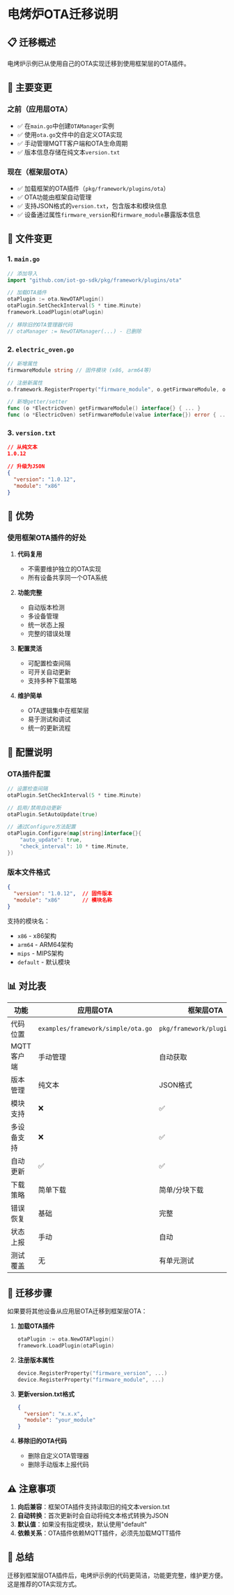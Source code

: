 # 电烤炉OTA迁移说明

## 📋 迁移概述

电烤炉示例已从使用自己的OTA实现迁移到使用框架层的OTA插件。

## 🔄 主要变更

### 之前（应用层OTA）
- ✅ 在`main.go`中创建`OTAManager`实例
- ✅ 使用`ota.go`文件中的自定义OTA实现
- ✅ 手动管理MQTT客户端和OTA生命周期
- ✅ 版本信息存储在纯文本`version.txt`

### 现在（框架层OTA）
- ✅ 加载框架的OTA插件（`pkg/framework/plugins/ota`）
- ✅ OTA功能由框架自动管理
- ✅ 支持JSON格式的`version.txt`，包含版本和模块信息
- ✅ 设备通过属性`firmware_version`和`firmware_module`暴露版本信息

## 📁 文件变更

### 1. `main.go`
```go
// 添加导入
import "github.com/iot-go-sdk/pkg/framework/plugins/ota"

// 加载OTA插件
otaPlugin := ota.NewOTAPlugin()
otaPlugin.SetCheckInterval(5 * time.Minute)
framework.LoadPlugin(otaPlugin)

// 移除旧的OTA管理器代码
// otaManager := NewOTAManager(...) - 已删除
```

### 2. `electric_oven.go`
```go
// 新增属性
firmwareModule string // 固件模块 (x86, arm64等)

// 注册新属性
o.framework.RegisterProperty("firmware_module", o.getFirmwareModule, o.setFirmwareModule)

// 新增getter/setter
func (o *ElectricOven) getFirmwareModule() interface{} { ... }
func (o *ElectricOven) setFirmwareModule(value interface{}) error { ... }
```

### 3. `version.txt`
```json
// 从纯文本
1.0.12

// 升级为JSON
{
  "version": "1.0.12",
  "module": "x86"
}
```

## 🎯 优势

### 使用框架OTA插件的好处

1. **代码复用**
   - 不需要维护独立的OTA实现
   - 所有设备共享同一个OTA系统

2. **功能完整**
   - 自动版本检测
   - 多设备管理
   - 统一状态上报
   - 完整的错误处理

3. **配置灵活**
   - 可配置检查间隔
   - 可开关自动更新
   - 支持多种下载策略

4. **维护简单**
   - OTA逻辑集中在框架层
   - 易于测试和调试
   - 统一的更新流程

## 🔧 配置说明

### OTA插件配置
```go
// 设置检查间隔
otaPlugin.SetCheckInterval(5 * time.Minute)

// 启用/禁用自动更新
otaPlugin.SetAutoUpdate(true)

// 通过Configure方法配置
otaPlugin.Configure(map[string]interface{}{
    "auto_update": true,
    "check_interval": 10 * time.Minute,
})
```

### 版本文件格式
```json
{
  "version": "1.0.12",  // 固件版本
  "module": "x86"       // 模块名称
}
```

支持的模块名：
- `x86` - x86架构
- `arm64` - ARM64架构
- `mips` - MIPS架构
- `default` - 默认模块

## 📊 对比表

| 功能 | 应用层OTA | 框架层OTA |
|------|-----------|-----------|
| 代码位置 | `examples/framework/simple/ota.go` | `pkg/framework/plugins/ota/` |
| MQTT客户端 | 手动管理 | 自动获取 |
| 版本管理 | 纯文本 | JSON格式 |
| 模块支持 | ❌ | ✅ |
| 多设备支持 | ❌ | ✅ |
| 自动更新 | ✅ | ✅ |
| 下载策略 | 简单下载 | 简单/分块下载 |
| 错误恢复 | 基础 | 完整 |
| 状态上报 | 手动 | 自动 |
| 测试覆盖 | 无 | 有单元测试 |

## 🚀 迁移步骤

如果要将其他设备从应用层OTA迁移到框架层OTA：

1. **加载OTA插件**
   ```go
   otaPlugin := ota.NewOTAPlugin()
   framework.LoadPlugin(otaPlugin)
   ```

2. **注册版本属性**
   ```go
   device.RegisterProperty("firmware_version", ...)
   device.RegisterProperty("firmware_module", ...)
   ```

3. **更新version.txt格式**
   ```json
   {
     "version": "x.x.x",
     "module": "your_module"
   }
   ```

4. **移除旧的OTA代码**
   - 删除自定义OTA管理器
   - 删除手动版本上报代码

## ⚠️ 注意事项

1. **向后兼容**：框架OTA插件支持读取旧的纯文本version.txt
2. **自动转换**：首次更新时会自动将纯文本格式转换为JSON
3. **默认值**：如果没有指定模块，默认使用"default"
4. **依赖关系**：OTA插件依赖MQTT插件，必须先加载MQTT插件

## 📝 总结

迁移到框架层OTA插件后，电烤炉示例的代码更简洁，功能更完整，维护更方便。这是推荐的OTA实现方式。